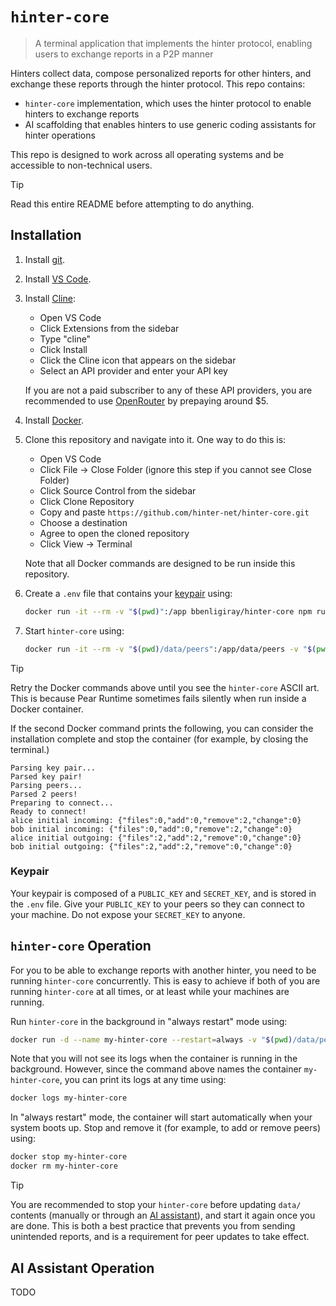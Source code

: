 # `hinter-core`

> A terminal application that implements the hinter protocol, enabling users to exchange reports in a P2P manner

Hinters collect data, compose personalized reports for other hinters, and exchange these reports through the hinter protocol.
This repo contains:
- `hinter-core` implementation, which uses the hinter protocol to enable hinters to exchange reports
- AI scaffolding that enables hinters to use generic coding assistants for hinter operations

This repo is designed to work across all operating systems and be accessible to non-technical users.

> [!TIP]
> Read this entire README before attempting to do anything.

## Installation

1. Install [git](https://git-scm.com/downloads).

2. Install [VS Code](https://code.visualstudio.com/).

3. Install [Cline](https://cline.bot/):
    - Open VS Code
    - Click Extensions from the sidebar
    - Type "cline"
    - Click Install
    - Click the Cline icon that appears on the sidebar
    - Select an API provider and enter your API key

    If you are not a paid subscriber to any of these API providers, you are recommended to use [OpenRouter](https://openrouter.ai/) by prepaying around $5.

4. Install [Docker](https://docs.docker.com/engine/install/).

5. Clone this repository and navigate into it.
One way to do this is:
    - Open VS Code
    - Click File → Close Folder (ignore this step if you cannot see Close Folder)
    - Click Source Control from the sidebar
    - Click Clone Repository
    - Copy and paste `https://github.com/hinter-net/hinter-core.git`
    - Choose a destination
    - Agree to open the cloned repository
    - Click View → Terminal
    
    Note that all Docker commands are designed to be run inside this repository.

6. Create a `.env` file that contains your [keypair](#keypair) using:
    ```sh
    docker run -it --rm -v "$(pwd)":/app bbenligiray/hinter-core npm run generate-keys
    ```

7. Start `hinter-core` using:
    ```sh
    docker run -it --rm -v "$(pwd)/data/peers":/app/data/peers -v "$(pwd)/.env":/app/.env bbenligiray/hinter-core
    ```

> [!TIP]
> Retry the Docker commands above until you see the `hinter-core` ASCII art.
> This is because Pear Runtime sometimes fails silently when run inside a Docker container.

If the second Docker command prints the following, you can consider the installation complete and stop the container (for example, by closing the terminal.)
```
Parsing key pair...
Parsed key pair!
Parsing peers...
Parsed 2 peers!
Preparing to connect...
Ready to connect!
alice initial incoming: {"files":0,"add":0,"remove":2,"change":0}
bob initial incoming: {"files":0,"add":0,"remove":2,"change":0}
alice initial outgoing: {"files":2,"add":2,"remove":0,"change":0}
bob initial outgoing: {"files":2,"add":2,"remove":0,"change":0}
```

### Keypair

Your keypair is composed of a `PUBLIC_KEY` and `SECRET_KEY`, and is stored in the `.env` file.
Give your `PUBLIC_KEY` to your peers so they can connect to your machine.
Do not expose your `SECRET_KEY` to anyone.

## `hinter-core` Operation

For you to be able to exchange reports with another hinter, you need to be running `hinter-core` concurrently.
This is easy to achieve if both of you are running `hinter-core` at all times, or at least while your machines are running.

Run `hinter-core` in the background in "always restart" mode using:
```sh
docker run -d --name my-hinter-core --restart=always -v "$(pwd)/data/peers":/app/data/peers -v "$(pwd)/.env":/app/.env bbenligiray/hinter-core
```

Note that you will not see its logs when the container is running in the background.
However, since the command above names the container `my-hinter-core`, you can print its logs at any time using:
```sh
docker logs my-hinter-core
```

In "always restart" mode, the container will start automatically when your system boots up.
Stop and remove it (for example, to add or remove peers) using:
```sh
docker stop my-hinter-core
docker rm my-hinter-core
```

> [!TIP]
> You are recommended to stop your `hinter-core` before updating `data/` contents (manually or through an [AI assistant](#ai-assistant-operation)), and start it again once you are done.
> This is both a best practice that prevents you from sending unintended reports, and is a requirement for peer updates to take effect.

## AI Assistant Operation

TODO
